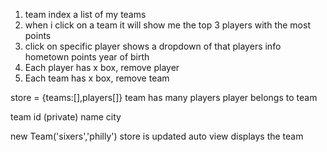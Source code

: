 1. team index
  a list of my teams
2. when i click on a team
  it will show me the top 3 players with the most points
3. click on specific player
  shows a dropdown  of that players info
    hometown
    points
    year of birth
4. Each player has x box, remove player
5. Each team has x box, remove team

store = {teams:[],players[]}
  team
    has many players
  player
    belongs to team

team
  id (private)
  name
  city

new Team('sixers','philly')
  store is updated
  auto
    view displays the team
